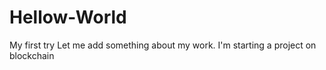 # Hellow-World
My first try
Let me add something about my work.
I'm starting a project on blockchain 
